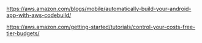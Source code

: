 https://aws.amazon.com/blogs/mobile/automatically-build-your-android-app-with-aws-codebuild/

https://aws.amazon.com/getting-started/tutorials/control-your-costs-free-tier-budgets/
